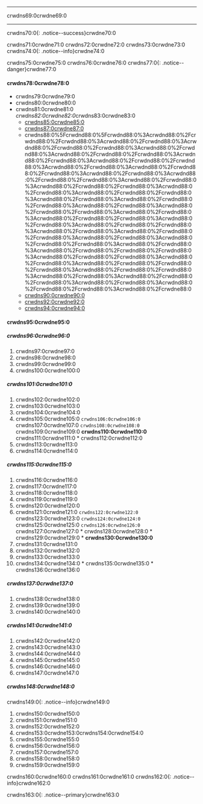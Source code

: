 * * *

crwdns69:0crwdne69:0

* * *

crwdns70:0{: .notice--success}crwdne70:0

crwdns71:0crwdne71:0 crwdns72:0crwdne72:0 crwdns73:0crwdne73:0 crwdns74:0{: .notice--info}crwdne74:0

crwdns75:0crwdne75:0 crwdns76:0crwdne76:0 crwdns77:0{: .notice--danger}crwdne77:0

#### crwdns78:0crwdne78:0

* crwdns79:0crwdne79:0
* crwdns80:0crwdne80:0
* crwdns81:0crwdne81:0  
    *crwdns82:0crwdne82:0*crwdns83:0crwdne83:0 
    * [crwdns85:0crwdne85:0](crwdns84:0%5Fcrwdnd84:0%5Fcrwdnd84:0%3Acrwdnd84:0%2Fcrwdnd84:0%2Fcrwdnd84:0%3Acrwdnd84:0%2Fcrwdnd84:0%3Acrwdnd84:0%2Fcrwdnd84:0%2Fcrwdnd84:0%3Acrwdnd84:0%2Fcrwdnd84:0%3Acrwdnd84:0%2Fcrwdnd84:0%2Fcrwdnd84:0%3Acrwdnd84:0%2Fcrwdnd84:0%3Acrwdnd84:0%2Fcrwdnd84:0%2Fcrwdnd84:0%3Acrwdnd84:0%2Fcrwdnd84:0%3Acrwdnd84:0%2Fcrwdnd84:0%2Fcrwdnd84:0%3Acrwdnd84:0%2Fcrwdnd84:0%3Acrwdnd84:0%2Fcrwdnd84:0%2Fcrwdnd84:0%3Acrwdnd84:0%2Fcrwdnd84:0%3Acrwdnd84:0%2Fcrwdnd84:0%2Fcrwdnd84:0%3Acrwdnd84:0%2Fcrwdnd84:0%3Acrwdnd84:0%2Fcrwdnd84:0%2Fcrwdnd84:0%3Acrwdnd84:0%2Fcrwdnd84:0%3Acrwdnd84:0%2Fcrwdnd84:0%2Fcrwdnd84:0%3Acrwdnd84:0%2Fcrwdnd84:0%3Acrwdnd84:0%2Fcrwdnd84:0%2Fcrwdnd84:0%3Acrwdnd84:0%2Fcrwdnd84:0%3Acrwdnd84:0%2Fcrwdnd84:0%2Fcrwdnd84:0%3Acrwdnd84:0%2Fcrwdnd84:0%3Acrwdnd84:0%2Fcrwdnd84:0%2Fcrwdnd84:0%3Acrwdnd84:0%2Fcrwdnd84:0%3Acrwdnd84:0%2Fcrwdnd84:0%2Fcrwdnd84:0%3Acrwdnd84:0%2Fcrwdnd84:0%3Acrwdnd84:0%2Fcrwdnd84:0%2Fcrwdnd84:0%3Acrwdnd84:0%2Fcrwdnd84:0%3Acrwdnd84:0%2Fcrwdnd84:0%2Fcrwdnd84:0%2Fcrwdnd84:0%3Acrwdnd84:0%2Fcrwdnd84:0%2Fcrwdnd84:0%3Acrwdnd84:0%2Fcrwdnd84:0%3Acrwdnd84:0%2Fcrwdnd84:0%2Fcrwdnd84:0%2Fcrwdnd84:0%3Acrwdnd84:0%2Fcrwdnd84:0%2Fcrwdnd84:0%3Acrwdnd84:0%2Fcrwdnd84:0%3Acrwdnd84:0%2Fcrwdnd84:0%2Fcrwdnd84:0%3Acrwdnd84:0%2Fcrwdnd84:0%3Acrwdnd84:0%2Fcrwdnd84:0%2Fcrwdnd84:0%3Acrwdnd84:0%2Fcrwdne84:0) 
    * [crwdns87:0crwdne87:0](crwdns86:0%5Fcrwdnd86:0%5Fcrwdnd86:0%3Acrwdnd86:0%2Fcrwdnd86:0%2Fcrwdnd86:0%3Acrwdnd86:0%2Fcrwdnd86:0%3Acrwdnd86:0%2Fcrwdnd86:0%2Fcrwdnd86:0%3Acrwdnd86:0%2Fcrwdnd86:0%3Acrwdnd86:0%2Fcrwdnd86:0%2Fcrwdnd86:0%3Acrwdnd86:0%2Fcrwdnd86:0%3Acrwdnd86:0%2Fcrwdnd86:0%2Fcrwdnd86:0%3Acrwdnd86:0%2Fcrwdnd86:0%3Acrwdnd86:0%2Fcrwdnd86:0%2Fcrwdnd86:0%3Acrwdnd86:0%2Fcrwdnd86:0%3Acrwdnd86:0%2Fcrwdnd86:0%2Fcrwdnd86:0%3Acrwdnd86:0%2Fcrwdnd86:0%3Acrwdnd86:0%2Fcrwdnd86:0%2Fcrwdnd86:0%3Acrwdnd86:0%2Fcrwdnd86:0%3Acrwdnd86:0%2Fcrwdnd86:0%2Fcrwdnd86:0%3Acrwdnd86:0%2Fcrwdnd86:0%3Acrwdnd86:0%2Fcrwdnd86:0%2Fcrwdnd86:0%3Acrwdnd86:0%2Fcrwdnd86:0%3Acrwdnd86:0%2Fcrwdnd86:0%2Fcrwdnd86:0%3Acrwdnd86:0%2Fcrwdnd86:0%3Acrwdnd86:0%2Fcrwdnd86:0%2Fcrwdnd86:0%3Acrwdnd86:0%2Fcrwdnd86:0%3Acrwdnd86:0%2Fcrwdnd86:0%2Fcrwdnd86:0%3Acrwdnd86:0%2Fcrwdnd86:0%3Acrwdnd86:0%2Fcrwdnd86:0%2Fcrwdnd86:0%3Acrwdnd86:0%2Fcrwdnd86:0%3Acrwdnd86:0%2Fcrwdnd86:0%2Fcrwdnd86:0%3Acrwdnd86:0%2Fcrwdnd86:0%3Acrwdnd86:0%2Fcrwdnd86:0%2Fcrwdnd86:0%2Fcrwdnd86:0%3Acrwdnd86:0%2Fcrwdnd86:0%2Fcrwdnd86:0%3Acrwdnd86:0%2Fcrwdnd86:0%3Acrwdnd86:0%2Fcrwdnd86:0%2Fcrwdnd86:0%2Fcrwdnd86:0%3Acrwdnd86:0%2Fcrwdnd86:0%2Fcrwdnd86:0%3Acrwdnd86:0%2Fcrwdnd86:0%3Acrwdnd86:0%2Fcrwdnd86:0%2Fcrwdnd86:0%3Acrwdnd86:0%2Fcrwdnd86:0%3Acrwdnd86:0%2Fcrwdnd86:0%2Fcrwdnd86:0%3Acrwdnd86:0%2Fcrwdne86:0) 
    * crwdns88:0%5Fcrwdnd88:0%5Fcrwdnd88:0%3Acrwdnd88:0%2Fcrwdnd88:0%2Fcrwdnd88:0%3Acrwdnd88:0%2Fcrwdnd88:0%3Acrwdnd88:0%2Fcrwdnd88:0%2Fcrwdnd88:0%3Acrwdnd88:0%2Fcrwdnd88:0%3Acrwdnd88:0%2Fcrwdnd88:0%2Fcrwdnd88:0%3Acrwdnd88:0%2Fcrwdnd88:0%3Acrwdnd88:0%2Fcrwdnd88:0%2Fcrwdnd88:0%3Acrwdnd88:0%2Fcrwdnd88:0%3Acrwdnd88:0%2Fcrwdnd88:0%2Fcrwdnd88:0%3Acrwdnd88:0%2Fcrwdnd88:0%3Acrwdnd88:0%2Fcrwdnd88:0%2Fcrwdnd88:0%3Acrwdnd88:0%2Fcrwdnd88:0%3Acrwdnd88:0%2Fcrwdnd88:0%2Fcrwdnd88:0%3Acrwdnd88:0%2Fcrwdnd88:0%3Acrwdnd88:0%2Fcrwdnd88:0%2Fcrwdnd88:0%3Acrwdnd88:0%2Fcrwdnd88:0%3Acrwdnd88:0%2Fcrwdnd88:0%2Fcrwdnd88:0%3Acrwdnd88:0%2Fcrwdnd88:0%3Acrwdnd88:0%2Fcrwdnd88:0%2Fcrwdnd88:0%3Acrwdnd88:0%2Fcrwdnd88:0%3Acrwdnd88:0%2Fcrwdnd88:0%2Fcrwdnd88:0%3Acrwdnd88:0%2Fcrwdnd88:0%3Acrwdnd88:0%2Fcrwdnd88:0%2Fcrwdnd88:0%3Acrwdnd88:0%2Fcrwdnd88:0%3Acrwdnd88:0%2Fcrwdnd88:0%2Fcrwdnd88:0%3Acrwdnd88:0%2Fcrwdnd88:0%3Acrwdnd88:0%2Fcrwdnd88:0%2Fcrwdnd88:0%3Acrwdnd88:0%2Fcrwdnd88:0%3Acrwdnd88:0%2Fcrwdnd88:0%2Fcrwdnd88:0%2Fcrwdnd88:0%3Acrwdnd88:0%2Fcrwdnd88:0%2Fcrwdnd88:0%3Acrwdnd88:0%2Fcrwdnd88:0%3Acrwdnd88:0%2Fcrwdnd88:0%2Fcrwdnd88:0%2Fcrwdnd88:0%3Acrwdnd88:0%2Fcrwdnd88:0%2Fcrwdnd88:0%3Acrwdnd88:0%2Fcrwdnd88:0%3Acrwdnd88:0%2Fcrwdnd88:0%2Fcrwdnd88:0%3Acrwdnd88:0%2Fcrwdnd88:0%3Acrwdnd88:0%2Fcrwdnd88:0%2Fcrwdnd88:0%3Acrwdnd88:0%2Fcrwdne88:0
    * [crwdns90:0crwdne90:0](crwdns89:0%5Fcrwdnd89:0%5Fcrwdnd89:0%3Acrwdnd89:0%2Fcrwdnd89:0%2Fcrwdnd89:0%3Acrwdnd89:0%2Fcrwdnd89:0%3Acrwdnd89:0%2Fcrwdnd89:0%2Fcrwdnd89:0%3Acrwdnd89:0%2Fcrwdnd89:0%3Acrwdnd89:0%2Fcrwdnd89:0%2Fcrwdnd89:0%3Acrwdnd89:0%2Fcrwdnd89:0%3Acrwdnd89:0%2Fcrwdnd89:0%2Fcrwdnd89:0%3Acrwdnd89:0%2Fcrwdnd89:0%3Acrwdnd89:0%2Fcrwdnd89:0%2Fcrwdnd89:0%3Acrwdnd89:0%2Fcrwdnd89:0%3Acrwdnd89:0%2Fcrwdnd89:0%2Fcrwdnd89:0%3Acrwdnd89:0%2Fcrwdnd89:0%3Acrwdnd89:0%2Fcrwdnd89:0%2Fcrwdnd89:0%3Acrwdnd89:0%2Fcrwdnd89:0%3Acrwdnd89:0%2Fcrwdnd89:0%2Fcrwdnd89:0%3Acrwdnd89:0%2Fcrwdnd89:0%3Acrwdnd89:0%2Fcrwdnd89:0%2Fcrwdnd89:0%3Acrwdnd89:0%2Fcrwdnd89:0%3Acrwdnd89:0%2Fcrwdnd89:0%2Fcrwdnd89:0%3Acrwdnd89:0%2Fcrwdnd89:0%3Acrwdnd89:0%2Fcrwdnd89:0%2Fcrwdnd89:0%3Acrwdnd89:0%2Fcrwdnd89:0%3Acrwdnd89:0%2Fcrwdnd89:0%2Fcrwdnd89:0%3Acrwdnd89:0%2Fcrwdnd89:0%3Acrwdnd89:0%2Fcrwdnd89:0%2Fcrwdnd89:0%3Acrwdnd89:0%2Fcrwdnd89:0%3Acrwdnd89:0%2Fcrwdnd89:0%2Fcrwdnd89:0%3Acrwdnd89:0%2Fcrwdnd89:0%3Acrwdnd89:0%2Fcrwdnd89:0%2Fcrwdnd89:0%2Fcrwdnd89:0%3Acrwdnd89:0%2Fcrwdnd89:0%2Fcrwdnd89:0%3Acrwdnd89:0%2Fcrwdnd89:0%3Acrwdnd89:0%2Fcrwdnd89:0%2Fcrwdnd89:0%2Fcrwdnd89:0%3Acrwdnd89:0%2Fcrwdnd89:0%2Fcrwdnd89:0%3Acrwdnd89:0%2Fcrwdnd89:0%3Acrwdnd89:0%2Fcrwdnd89:0%2Fcrwdnd89:0%3Acrwdnd89:0%2Fcrwdnd89:0%3Acrwdnd89:0%2Fcrwdnd89:0%2Fcrwdnd89:0%3Acrwdnd89:0%2Fcrwdne89:0) 
    * [crwdns92:0crwdne92:0](crwdns91:0%5Fcrwdnd91:0%5Fcrwdnd91:0%3Acrwdnd91:0%2Fcrwdnd91:0%2Fcrwdnd91:0%3Acrwdnd91:0%2Fcrwdnd91:0%3Acrwdnd91:0%2Fcrwdnd91:0%2Fcrwdnd91:0%3Acrwdnd91:0%2Fcrwdnd91:0%3Acrwdnd91:0%2Fcrwdnd91:0%2Fcrwdnd91:0%3Acrwdnd91:0%2Fcrwdnd91:0%3Acrwdnd91:0%2Fcrwdnd91:0%2Fcrwdnd91:0%3Acrwdnd91:0%2Fcrwdnd91:0%3Acrwdnd91:0%2Fcrwdnd91:0%2Fcrwdnd91:0%3Acrwdnd91:0%2Fcrwdnd91:0%3Acrwdnd91:0%2Fcrwdnd91:0%2Fcrwdnd91:0%3Acrwdnd91:0%2Fcrwdnd91:0%3Acrwdnd91:0%2Fcrwdnd91:0%2Fcrwdnd91:0%3Acrwdnd91:0%2Fcrwdnd91:0%3Acrwdnd91:0%2Fcrwdnd91:0%2Fcrwdnd91:0%3Acrwdnd91:0%2Fcrwdnd91:0%3Acrwdnd91:0%2Fcrwdnd91:0%2Fcrwdnd91:0%3Acrwdnd91:0%2Fcrwdnd91:0%3Acrwdnd91:0%2Fcrwdnd91:0%2Fcrwdnd91:0%3Acrwdnd91:0%2Fcrwdnd91:0%3Acrwdnd91:0%2Fcrwdnd91:0%2Fcrwdnd91:0%3Acrwdnd91:0%2Fcrwdnd91:0%3Acrwdnd91:0%2Fcrwdnd91:0%2Fcrwdnd91:0%3Acrwdnd91:0%2Fcrwdnd91:0%3Acrwdnd91:0%2Fcrwdnd91:0%2Fcrwdnd91:0%3Acrwdnd91:0%2Fcrwdnd91:0%3Acrwdnd91:0%2Fcrwdnd91:0%2Fcrwdnd91:0%3Acrwdnd91:0%2Fcrwdnd91:0%3Acrwdnd91:0%2Fcrwdnd91:0%2Fcrwdnd91:0%2Fcrwdnd91:0%3Acrwdnd91:0%2Fcrwdnd91:0%2Fcrwdnd91:0%3Acrwdnd91:0%2Fcrwdnd91:0%3Acrwdnd91:0%2Fcrwdnd91:0%2Fcrwdnd91:0%2Fcrwdnd91:0%3Acrwdnd91:0%2Fcrwdnd91:0%2Fcrwdnd91:0%3Acrwdnd91:0%2Fcrwdnd91:0%3Acrwdnd91:0%2Fcrwdnd91:0%2Fcrwdnd91:0%3Acrwdnd91:0%2Fcrwdnd91:0%3Acrwdnd91:0%2Fcrwdnd91:0%2Fcrwdnd91:0%3Acrwdnd91:0%2Fcrwdne91:0) 
    * [crwdns94:0crwdne94:0](crwdns93:0%5Fcrwdnd93:0%5Fcrwdnd93:0%3Acrwdnd93:0%2Fcrwdnd93:0%2Fcrwdnd93:0%3Acrwdnd93:0%2Fcrwdnd93:0%3Acrwdnd93:0%2Fcrwdnd93:0%2Fcrwdnd93:0%3Acrwdnd93:0%2Fcrwdnd93:0%3Acrwdnd93:0%2Fcrwdnd93:0%2Fcrwdnd93:0%3Acrwdnd93:0%2Fcrwdnd93:0%3Acrwdnd93:0%2Fcrwdnd93:0%2Fcrwdnd93:0%3Acrwdnd93:0%2Fcrwdnd93:0%3Acrwdnd93:0%2Fcrwdnd93:0%2Fcrwdnd93:0%3Acrwdnd93:0%2Fcrwdnd93:0%3Acrwdnd93:0%2Fcrwdnd93:0%2Fcrwdnd93:0%3Acrwdnd93:0%2Fcrwdnd93:0%3Acrwdnd93:0%2Fcrwdnd93:0%2Fcrwdnd93:0%3Acrwdnd93:0%2Fcrwdnd93:0%3Acrwdnd93:0%2Fcrwdnd93:0%2Fcrwdnd93:0%3Acrwdnd93:0%2Fcrwdnd93:0%3Acrwdnd93:0%2Fcrwdnd93:0%2Fcrwdnd93:0%3Acrwdnd93:0%2Fcrwdnd93:0%3Acrwdnd93:0%2Fcrwdnd93:0%2Fcrwdnd93:0%3Acrwdnd93:0%2Fcrwdnd93:0%3Acrwdnd93:0%2Fcrwdnd93:0%2Fcrwdnd93:0%3Acrwdnd93:0%2Fcrwdnd93:0%3Acrwdnd93:0%2Fcrwdnd93:0%2Fcrwdnd93:0%3Acrwdnd93:0%2Fcrwdnd93:0%3Acrwdnd93:0%2Fcrwdnd93:0%2Fcrwdnd93:0%3Acrwdnd93:0%2Fcrwdnd93:0%3Acrwdnd93:0%2Fcrwdnd93:0%2Fcrwdnd93:0%3Acrwdnd93:0%2Fcrwdnd93:0%3Acrwdnd93:0%2Fcrwdnd93:0%2Fcrwdnd93:0%2Fcrwdnd93:0%3Acrwdnd93:0%2Fcrwdnd93:0%2Fcrwdnd93:0%3Acrwdnd93:0%2Fcrwdnd93:0%3Acrwdnd93:0%2Fcrwdnd93:0%2Fcrwdnd93:0%2Fcrwdnd93:0%3Acrwdnd93:0%2Fcrwdnd93:0%2Fcrwdnd93:0%3Acrwdnd93:0%2Fcrwdnd93:0%3Acrwdnd93:0%2Fcrwdnd93:0%2Fcrwdnd93:0%3Acrwdnd93:0%2Fcrwdnd93:0%3Acrwdnd93:0%2Fcrwdnd93:0%2Fcrwdnd93:0%3Acrwdnd93:0%2Fcrwdne93:0)

#### crwdns95:0crwdne95:0

##### crwdns96:0crwdne96:0

  1. crwdns97:0crwdne97:0
  2. crwdns98:0crwdne98:0
  3. crwdns99:0crwdne99:0
  4. crwdns100:0crwdne100:0

##### crwdns101:0crwdne101:0

  1. crwdns102:0crwdne102:0
  2. crwdns103:0crwdne103:0
  3. crwdns104:0crwdne104:0
  4. crwdns105:0crwdne105:0 `crwdns106:0crwdne106:0` crwdns107:0crwdne107:0 `crwdns108:0crwdne108:0` crwdns109:0crwdne109:0 **crwdns110:0crwdne110:0** crwdns111:0crwdne111:0 
    * crwdns112:0crwdne112:0
  5. crwdns113:0crwdne113:0
  6. crwdns114:0crwdne114:0

##### crwdns115:0crwdne115:0

  1. crwdns116:0crwdne116:0
  2. crwdns117:0crwdne117:0
  3. crwdns118:0crwdne118:0
  4. crwdns119:0crwdne119:0
  5. crwdns120:0crwdne120:0
  6. crwdns121:0crwdne121:0 `crwdns122:0crwdne122:0` crwdns123:0crwdne123:0 `crwdns124:0crwdne124:0` crwdns125:0crwdne125:0 `crwdns126:0crwdne126:0` crwdns127:0crwdne127:0 
    * crwdns128:0crwdne128:0
    * crwdns129:0crwdne129:0
    * **crwdns130:0crwdne130:0**
  7. crwdns131:0crwdne131:0
  8. crwdns132:0crwdne132:0
  9. crwdns133:0crwdne133:0
 10. crwdns134:0crwdne134:0 
    * crwdns135:0crwdne135:0
    * crwdns136:0crwdne136:0

##### crwdns137:0crwdne137:0

  1. crwdns138:0crwdne138:0
  2. crwdns139:0crwdne139:0
  3. crwdns140:0crwdne140:0

##### crwdns141:0crwdne141:0

  1. crwdns142:0crwdne142:0
  2. crwdns143:0crwdne143:0
  3. crwdns144:0crwdne144:0
  4. crwdns145:0crwdne145:0
  5. crwdns146:0crwdne146:0
  6. crwdns147:0crwdne147:0

##### crwdns148:0crwdne148:0

crwdns149:0{: .notice--info}crwdne149:0

  1. crwdns150:0crwdne150:0
  2. crwdns151:0crwdne151:0
  3. crwdns152:0crwdne152:0
  4. crwdns153:0crwdne153:0<current directory>crwdns154:0crwdne154:0
  5. crwdns155:0crwdne155:0
  6. crwdns156:0crwdne156:0
  7. crwdns157:0crwdne157:0
  8. crwdns158:0crwdne158:0
  9. crwdns159:0crwdne159:0

crwdns160:0crwdne160:0 crwdns161:0crwdne161:0 crwdns162:0{: .notice--info}crwdne162:0

crwdns163:0{: .notice--primary}crwdne163:0